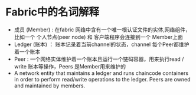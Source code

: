 # Fabric中的名词解释

+ 成员 (Member) : 在fabric 网络中含有一个唯一根认证文件的实体,网络组件，比如一个 个人节点(peer node) 和 客户端程序会连接到一个 Member上面
+ Ledger (账本) ： 账本记录着当前channel的状态，channel 每个Peer都维护着一个账本
+ Peer : 一个网络实体维护着一个账本且运行一个链码容器，用来执行read / write 账本等操作，Peers 是Member用来维护的
+ A network entity that maintains a ledger and runs chaincode containers in order to perform read/write operations to the ledger. Peers are owned and maintained by members.